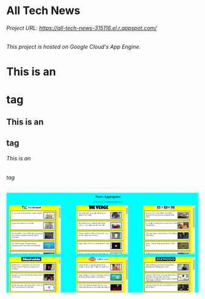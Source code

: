 # All Tech News
###### Project URL: https://all-tech-news-315116.el.r.appspot.com/
###### This project is hosted on Google Cloud's App Engine.


# This is an <h1> tag
## This is an <h2> tag
###### This is an <h6> tag

![All Tech News](all-tech-news.PNG)


